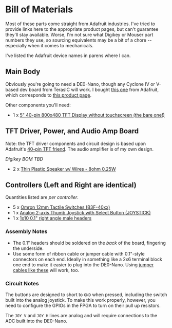 # Bill of Materials

Most of these parts come straight from Adafruit industries. I've tried to
provide links here to the appropriate product pages, but can't guarantee they'll
stay available. Worse, I'm not sure what Digikey or Mouser part numbers they
use, so sourcing equivalents may be a bit of a chore -- especially when it comes
to mechanicals.

I've listed the Adafruit device names in parens where I can.

## Main Body

Obviously you're going to need a DE0-Nano, though any Cyclone IV or V-based dev
board from TerasIC will work. I bought [this one][DE0-Nano] from Adafruit, which
corresponds to [this product page][TerasIC].

Other components you'll need:

  * 1 x [5" 40-pin 800x480 TFT Display without touchscreen (the bare one!)][body1]
  
[DE0-Nano]: https://www.adafruit.com/product/451
[TerasIC]: http://www.terasic.com.tw/cgi-bin/page/archive.pl?Language=English&CategoryNo=139&No=593&PartNo=1
[body1]: https://www.adafruit.com/product/1680

## TFT Driver, Power, and Audio Amp Board

Note: the TFT driver components and circuit design is based upon Adafruit's
[40-pin TFT friend][tft-friend]. The audio amplifier is of my own design.

*Digikey BOM TBD*

  * 2 x [Thin Plastic Speaker w/ Wires - 8ohm 0.25W][audio1]

[tft-friend]: https://github.com/adafruit/Adafruit-40-pin-TFT-Friend
[audio1]: https://www.adafruit.com/product/1891

## Controllers (Left and Right are identical)

Quantities listed are *per controller*.

  * 5 x [Omron 12mm Tactile Switches (B3F-40xx)][cont1]
  * 1 x [Analog 2-axis Thumb Joystick with Select Button (JOYSTICK)][cont2]
  * 1 x [1x10 0.1" right angle male headers][cont3]

[cont1]: https://www.adafruit.com/product/1009
[cont2]: https://www.adafruit.com/product/512
[cont3]: https://www.adafruit.com/product/1540

### Assembly Notes

  * The 0.1" headers should be soldered on the *back* of the board, fingering the
    underside.
  * Use some form of ribbon cable or jumper cable with 0.1"-style connectors on
    each end. Ideally in something like a 2x6 terminal block one end to make it
    easier to plug into the DE0-Nano. Using [jumper cables like these][jumpers]
    will work, too.
    
[jumpers]: https://www.adafruit.com/product/1950

### Circuit Notes

The buttons are designed to short to `GND` when pressed, including the switch
built into the analog joystick. To make this work properly, however, you need to
configure the GPIOs in the FPGA to turn on their pull up resistors.

The `JOY_V` and `JOY_H` lines are analog and will require connections to the ADC
built into the DE0-Nano.
